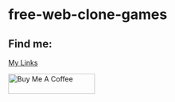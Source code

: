 # free-web-clone-games

## Find me:
[My Links](https://linktr.ee/techgirldiaries)


<a href="https://www.buymeacoffee.com/oluwakemi" target="_blank"><img src="https://cdn.buymeacoffee.com/buttons/default-purple.png" alt="Buy Me A Coffee" height="41" width="174"></a>
